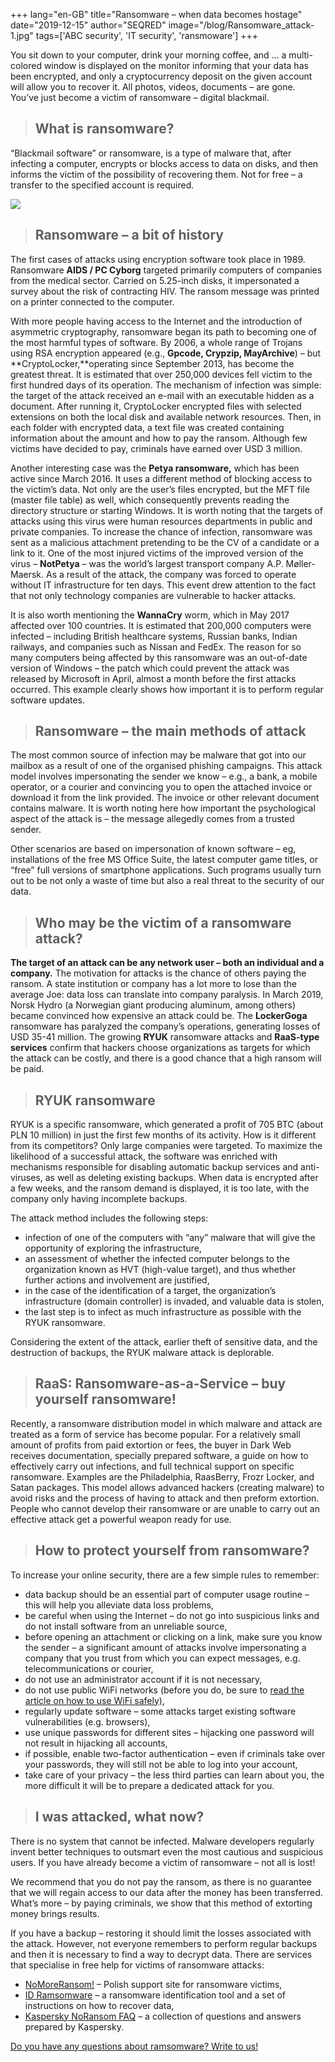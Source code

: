 +++
lang="en-GB"
title="Ransomware – when data becomes hostage"
date="2019-12-15"
author="SEQRED"
image="/blog/Ransomware_attack-1.jpg"
tags=['ABC security', 'IT security', 'ransmoware']
+++

You sit down to your computer, drink your morning coffee, and … a multi-colored window is displayed on the monitor informing that your data has been encrypted, and only a cryptocurrency deposit on the given account will allow you to recover it. All photos, videos, documents – are gone. You’ve just become a victim of ransomware – digital blackmail.

> What is ransomware?
> -------------------

“Blackmail software” or ransomware, is a type of malware that, after infecting a computer, encrypts or blocks access to data on disks, and then informs the victim of the possibility of recovering them. Not for free – a transfer to the specified account is required.

![](/blog/Ransomware_attack-1.jpg)

> Ransomware – a bit of history
> -----------------------------

The first cases of attacks using encryption software took place in 1989. Ransomware **AIDS / PC Cyborg** targeted primarily computers of companies from the medical sector. Carried on 5.25-inch disks, it impersonated a survey about the risk of contracting HIV. The ransom message was printed on a printer connected to the computer.

With more people having access to the Internet and the introduction of asymmetric cryptography, ransomware began its path to becoming one of the most harmful types of software. By 2006, a whole range of Trojans using RSA encryption appeared (e.g., **Gpcode, Crypzip, MayArchive**) – but **CryptoLocker,**operating since September 2013, has become the greatest threat. It is estimated that over 250,000 devices fell victim to the first hundred days of its operation. The mechanism of infection was simple: the target of the attack received an e-mail with an executable hidden as a document. After running it, CryptoLocker encrypted files with selected extensions on both the local disk and available network resources. Then, in each folder with encrypted data, a text file was created containing information about the amount and how to pay the ransom. Although few victims have decided to pay, criminals have earned over USD 3 million.

Another interesting case was the **Petya ransomware,** which has been active since March 2016. It uses a different method of blocking access to the victim’s data. Not only are the user’s files encrypted, but the MFT file (master file table) as well, which consequently prevents reading the directory structure or starting Windows. It is worth noting that the targets of attacks using this virus were human resources departments in public and private companies. To increase the chance of infection, ransomware was sent as a malicious attachment pretending to be the CV of a candidate or a link to it. One of the most injured victims of the improved version of the virus – **NotPetya** – was the world’s largest transport company A.P. Møller-Maersk. As a result of the attack, the company was forced to operate without IT infrastructure for ten days. This event drew attention to the fact that not only technology companies are vulnerable to hacker attacks.

It is also worth mentioning the **WannaCry** worm, which in May 2017 affected over 100 countries. It is estimated that 200,000 computers were infected – including British healthcare systems, Russian banks, Indian railways, and companies such as Nissan and FedEx. The reason for so many computers being affected by this ransomware was an out-of-date version of Windows – the patch which could prevent the attack was released by Microsoft in April, almost a month before the first attacks occurred. This example clearly shows how important it is to perform regular software updates.

> Ransomware – the main methods of attack
> ---------------------------------------

The most common source of infection may be malware that got into our mailbox as a result of one of the organised phishing campaigns. This attack model involves impersonating the sender we know – e.g., a bank, a mobile operator, or a courier and convincing you to open the attached invoice or download it from the link provided. The invoice or other relevant document contains malware. It is worth noting here how important the psychological aspect of the attack is – the message allegedly comes from a trusted sender.

Other scenarios are based on impersonation of known software – eg, installations of the free MS Office Suite, the latest computer game titles, or “free” full versions of smartphone applications. Such programs usually turn out to be not only a waste of time but also a real threat to the security of our data.

> Who may be the victim of a ransomware attack?
> ---------------------------------------------

**The target of an attack can be any network user – both an individual and a company.** The motivation for attacks is the chance of others paying the ransom. A state institution or company has a lot more to lose than the average Joe: data loss can translate into company paralysis. In March 2019, Norsk Hydro (a Norwegian giant producing aluminum, among others) became convinced how expensive an attack could be. The **LockerGoga** ransomware has paralyzed the company’s operations, generating losses of USD 35-41 million. The growing **RYUK** ransomware attacks and **RaaS-type services** confirm that hackers choose organizations as targets for which the attack can be costly, and there is a good chance that a high ransom will be paid.

> RYUK ransomware
> ---------------

RYUK is a specific ransomware, which generated a profit of 705 BTC (about PLN 10 million) in just the first few months of its activity. How is it different from its competitors? Only large companies were targeted. To maximize the likelihood of a successful attack, the software was enriched with mechanisms responsible for disabling automatic backup services and anti-viruses, as well as deleting existing backups. When data is encrypted after a few weeks, and the ransom demand is displayed, it is too late, with the company only having incomplete backups.

The attack method includes the following steps:

*   infection of one of the computers with “any” malware that will give the opportunity of exploring the infrastructure,
*   an assessment of whether the infected computer belongs to the organization known as HVT (high-value target), and thus whether further actions and involvement are justified,
*   in the case of the identification of a target, the organization’s infrastructure (domain controller) is invaded, and valuable data is stolen,
*   the last step is to infect as much infrastructure as possible with the RYUK ransomware.

Considering the extent of the attack, earlier theft of sensitive data, and the destruction of backups, the RYUK malware attack is deplorable.

> RaaS: Ransomware-as-a-Service – buy yourself ransomware!
> --------------------------------------------------------

Recently, a ransomware distribution model in which malware and attack are treated as a form of service has become popular. For a relatively small amount of profits from paid extortion or fees, the buyer in Dark Web receives documentation, specially prepared software, a guide on how to effectively carry out infections, and full technical support on specific ransomware. Examples are the Philadelphia, RaasBerry, Frozr Locker, and Satan packages. This model allows advanced hackers (creating malware) to avoid risks and the process of having to attack and then preform extortion. People who cannot develop their ransomware or are unable to carry out an effective attack get a powerful weapon ready for use.

> How to protect yourself from ransomware?
> ----------------------------------------

To increase your online security, there are a few simple rules to remember:

*   data backup should be an essential part of computer usage routine – this will help you alleviate data loss problems,
*   be careful when using the Internet – do not go into suspicious links and do not install software from an unreliable source,
*   before opening an attachment or clicking on a link, make sure you know the sender – a significant amount of attacks involve impersonating a company that you trust from which you can expect messages, e.g. telecommunications or courier,
*   do not use an administrator account if it is not necessary,
*   do not use public WiFi networks (before you do, be sure to [read the article on how to use WiFi safely),](https://seqred.pl/en/secure-wifi/)
*   regularly update software – some attacks target existing software vulnerabilities (e.g. browsers),
*   use unique passwords for different sites – hijacking one password will not result in hijacking all accounts,
*   if possible, enable two-factor authentication – even if criminals take over your passwords, they will still not be able to log into your account,
*   take care of your privacy – the less third parties can learn about you, the more difficult it will be to prepare a dedicated attack for you.

> I was attacked, what now?
> -------------------------

There is no system that cannot be infected. Malware developers regularly invent better techniques to outsmart even the most cautious and suspicious users. If you have already become a victim of ransomware – not all is lost!

We recommend that you do not pay the ransom, as there is no guarantee that we will regain access to our data after the money has been transferred. What’s more – by paying criminals, we show that this method of extorting money brings results.

If you have a backup – restoring it should limit the losses associated with the attack. However, not everyone remembers to perform regular backups and then it is necessary to find a way to decrypt data. There are services that specialise in free help for victims of ransomware attacks:

*   [NoMoreRansom!](https://www.nomoreransom.org/pl/index.html) – Polish support site for ransomware victims,
*   [ID Ramsomware](https://id-ransomware.malwarehunterteam.com/) – a ransomware identification tool and a set of instructions on how to recover data,
*   [Kaspersky NoRansom FAQ](https://noransom.kaspersky.com/pl/faq-pl/) – a collection of questions and answers prepared by Kaspersky.

[Do you have any questions about ramsomware? Write to us!](https://seqred.pl/en/contact/)